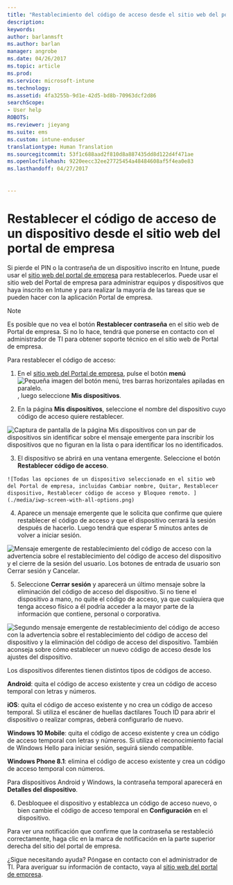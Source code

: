 ```yaml
---
title: "Restablecimiento del código de acceso desde el sitio web del portal de empresa | Microsoft Docs"
description: 
keywords: 
author: barlanmsft
ms.author: barlan
manager: angrobe
ms.date: 04/26/2017
ms.topic: article
ms.prod: 
ms.service: microsoft-intune
ms.technology: 
ms.assetid: 4fa3255b-9d1e-42d5-bd8b-70963dcf2d86
searchScope:
- User help
ROBOTS: 
ms.reviewer: jieyang
ms.suite: ems
ms.custom: intune-enduser
translationtype: Human Translation
ms.sourcegitcommit: 53f1c688aad2f810d8a887435dd8d122d4f471ae
ms.openlocfilehash: 9220eecc32ee27725454a48484608af5f4ea0e83
ms.lasthandoff: 04/27/2017


---
```


# <a name="how-to-reset-your-device-passcode-from-the-company-portal-website"></a>Restablecer el código de acceso de un dispositivo desde el sitio web del portal de empresa

Si pierde el PIN o la contraseña de un dispositivo inscrito en Intune, puede usar el [sitio web del portal de empresa](http://portal.manage.microsoft.com) para restablecerlos. Puede usar el sitio web del Portal de empresa para administrar equipos y dispositivos que haya inscrito en Intune y para realizar la mayoría de las tareas que se pueden hacer con la aplicación Portal de empresa.

> [!NOTE]
> Es posible que no vea el botón **Restablecer contraseña** en el sitio web de Portal de empresa. Si no lo hace, tendrá que ponerse en contacto con el administrador de TI para obtener soporte técnico en el sitio web de Portal de empresa.

Para restablecer el código de acceso:

1.    En el [sitio web del Portal de empresa](http://portal.manage.microsoft.com), pulse el botón __menú__ ![Pequeña imagen del botón menú, tres barras horizontales apiladas en paralelo.](/Intune/whats-new/media/CP_hamburger_menu.png), luego seleccione __Mis dispositivos__.

2. En la página __Mis dispositivos__, seleccione el nombre del dispositivo cuyo código de acceso quiere restablecer.

  ![Captura de pantalla de la página Mis dispositivos con un par de dispositivos sin identificar sobre el mensaje emergente para inscribir los dispositivos que no figuran en la lista o para identificar los no identificados.](./media/macOS_enroll_002_tap_here_banner.png)

3.    El dispositivo se abrirá en una ventana emergente. Seleccione el botón **Restablecer código de acceso**.

    ![Todas las opciones de un dispositivo seleccionado en el sitio web del Portal de empresa, incluidas Cambiar nombre, Quitar, Restablecer dispositivo, Restablecer código de acceso y Bloqueo remoto. ](./media/iwp-screen-with-all-options.png)

4.  Aparece un mensaje emergente que le solicita que confirme que quiere restablecer el código de acceso y que el dispositivo cerrará la sesión después de hacerlo. Luego tendrá que esperar 5 minutos antes de volver a iniciar sesión.

  ![Mensaje emergente de restablecimiento del código de acceso con la advertencia sobre el restablecimiento del código de acceso del dispositivo y el cierre de la sesión del usuario. Los botones de entrada de usuario son Cerrar sesión y Cancelar.](./media/iwp-reset-passcode-popup.png)

5.  Seleccione **Cerrar sesión** y aparecerá un último mensaje sobre la eliminación del código de acceso del dispositivo. Si no tiene el dispositivo a mano, no quite el código de acceso, ya que cualquiera que tenga acceso físico a él podría acceder a la mayor parte de la información que contiene, personal o corporativa. 

  ![Segundo mensaje emergente de restablecimiento del código de acceso con la advertencia sobre el restablecimiento del código de acceso del dispositivo y la eliminación del código de acceso del dispositivo. También aconseja sobre cómo establecer un nuevo código de acceso desde los ajustes del dispositivo.](./media/iwp-reset-passcode-2nd-popup.png)

  Los dispositivos diferentes tienen distintos tipos de códigos de acceso.

  **Android**: quita el código de acceso existente y crea un código de acceso temporal con letras y números.

  **iOS**: quita el código de acceso existente y no crea un código de acceso temporal. Si utiliza el escáner de huellas dactilares Touch ID para abrir el dispositivo o realizar compras, deberá configurarlo de nuevo.

  **Windows 10 Mobile**: quita el código de acceso existente y crea un código de acceso temporal con letras y números. Si utiliza el reconocimiento facial de Windows Hello para iniciar sesión, seguirá siendo compatible.
    
  **Windows Phone 8.1**: elimina el código de acceso existente y crea un código de acceso temporal con números.

  Para dispositivos Android y Windows, la contraseña temporal aparecerá en **Detalles del dispositivo**. 

6.  Desbloquee el dispositivo y establezca un código de acceso nuevo, o bien cambie el código de acceso temporal en **Configuración** en el dispositivo.

Para ver una notificación que confirme que la contraseña se restableció correctamente, haga clic en la marca de notificación en la parte superior derecha del sitio del portal de empresa.

¿Sigue necesitando ayuda? Póngase en contacto con el administrador de TI. Para averiguar su información de contacto, vaya al [sitio web del portal de empresa](http://portal.manage.microsoft.com).

